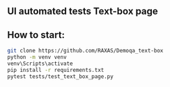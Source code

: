 ## UI automated tests Text-box page
## How to start:
```sh
git clone https://github.com/RAXAS/Demoqa_text-box
python -m venv venv
venv\Scripts\activate
pip install -r requirements.txt
pytest tests/test_text_box_page.py
```